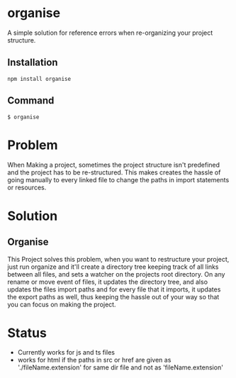 # organise
A simple solution for reference errors when re-organizing your project structure.

## Installation 
```
npm install organise
```

## Command

```
$ organise
```


# Problem
When Making a project, sometimes the project structure isn't predefined and the project has to be re-structured.
This makes creates the hassle of going manually to every linked file to change the paths in import statements
or resources.

# Solution
## Organise
This Project solves this problem, when you want to restructure your project, just run organize and it'll create a directory tree keeping track of all links between all files, and sets a watcher on the projects root directory.
On any rename or move event of files, it updates the directory tree, and also updates the files import paths and for every file that it imports, it updates the export paths as well, thus keeping the hassle out of your way so that you can focus on making the project.


# Status

- Currently works for js and ts files
- works for html if the paths in src or href are given as './fileName.extension' for same dir file and not as 'fileName.extension'




